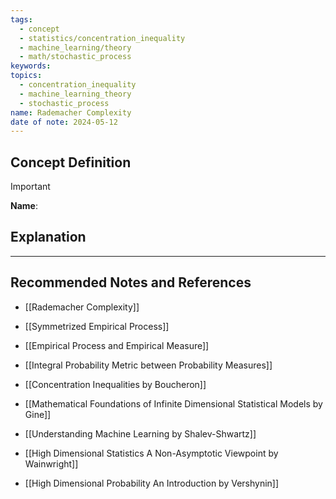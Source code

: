 ```yaml
---
tags:
  - concept
  - statistics/concentration_inequality
  - machine_learning/theory
  - math/stochastic_process
keywords: 
topics:
  - concentration_inequality
  - machine_learning_theory
  - stochastic_process
name: Rademacher Complexity
date of note: 2024-05-12
---
```


## Concept Definition

>[!important]
>**Name**: 



## Explanation





-----------
##  Recommended Notes and References

- [[Rademacher Complexity]]
- [[Symmetrized Empirical Process]]
- [[Empirical Process and Empirical Measure]]
- [[Integral Probability Metric between Probability Measures]]

- [[Concentration Inequalities by Boucheron]]
- [[Mathematical Foundations of Infinite Dimensional Statistical Models by Gine]]
- [[Understanding Machine Learning by Shalev-Shwartz]]
- [[High Dimensional Statistics A Non-Asymptotic Viewpoint by Wainwright]]
- [[High Dimensional Probability An Introduction by Vershynin]]